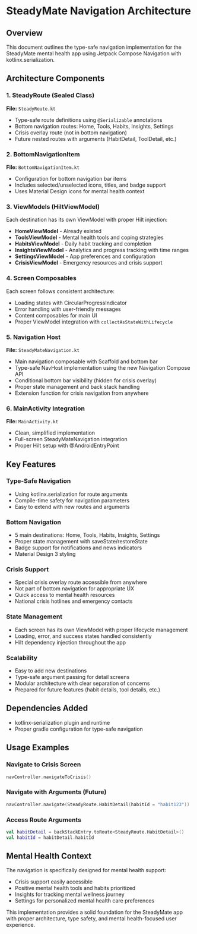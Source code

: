 # SteadyMate Navigation Architecture

## Overview
This document outlines the type-safe navigation implementation for the SteadyMate mental health app using Jetpack Compose Navigation with kotlinx.serialization.

## Architecture Components

### 1. SteadyRoute (Sealed Class)
**File:** `SteadyRoute.kt`
- Type-safe route definitions using `@Serializable` annotations
- Bottom navigation routes: Home, Tools, Habits, Insights, Settings
- Crisis overlay route (not in bottom navigation)
- Future nested routes with arguments (HabitDetail, ToolDetail, etc.)

### 2. BottomNavigationItem
**File:** `BottomNavigationItem.kt`
- Configuration for bottom navigation bar items
- Includes selected/unselected icons, titles, and badge support
- Uses Material Design icons for mental health context

### 3. ViewModels (HiltViewModel)
Each destination has its own ViewModel with proper Hilt injection:

- **HomeViewModel** - Already existed
- **ToolsViewModel** - Mental health tools and coping strategies
- **HabitsViewModel** - Daily habit tracking and completion
- **InsightsViewModel** - Analytics and progress tracking with time ranges
- **SettingsViewModel** - App preferences and configuration
- **CrisisViewModel** - Emergency resources and crisis support

### 4. Screen Composables
Each screen follows consistent architecture:
- Loading states with CircularProgressIndicator
- Error handling with user-friendly messages
- Content composables for main UI
- Proper ViewModel integration with `collectAsStateWithLifecycle`

### 5. Navigation Host
**File:** `SteadyMateNavigation.kt`
- Main navigation composable with Scaffold and bottom bar
- Type-safe NavHost implementation using the new Navigation Compose API
- Conditional bottom bar visibility (hidden for crisis overlay)
- Proper state management and back stack handling
- Extension function for crisis navigation from anywhere

### 6. MainActivity Integration
**File:** `MainActivity.kt`
- Clean, simplified implementation
- Full-screen SteadyMateNavigation integration
- Proper Hilt setup with @AndroidEntryPoint

## Key Features

### Type-Safe Navigation
- Using kotlinx.serialization for route arguments
- Compile-time safety for navigation parameters
- Easy to extend with new routes and arguments

### Bottom Navigation
- 5 main destinations: Home, Tools, Habits, Insights, Settings
- Proper state management with saveState/restoreState
- Badge support for notifications and news indicators
- Material Design 3 styling

### Crisis Support
- Special crisis overlay route accessible from anywhere
- Not part of bottom navigation for appropriate UX
- Quick access to mental health resources
- National crisis hotlines and emergency contacts

### State Management
- Each screen has its own ViewModel with proper lifecycle management
- Loading, error, and success states handled consistently
- Hilt dependency injection throughout the app

### Scalability
- Easy to add new destinations
- Type-safe argument passing for detail screens
- Modular architecture with clear separation of concerns
- Prepared for future features (habit details, tool details, etc.)

## Dependencies Added
- kotlinx-serialization plugin and runtime
- Proper gradle configuration for type-safe navigation

## Usage Examples

### Navigate to Crisis Screen
```kotlin
navController.navigateToCrisis()
```

### Navigate with Arguments (Future)
```kotlin
navController.navigate(SteadyRoute.HabitDetail(habitId = "habit123"))
```

### Access Route Arguments
```kotlin
val habitDetail = backStackEntry.toRoute<SteadyRoute.HabitDetail>()
val habitId = habitDetail.habitId
```

## Mental Health Context
The navigation is specifically designed for mental health support:
- Crisis support easily accessible
- Positive mental health tools and habits prioritized
- Insights for tracking mental wellness journey
- Settings for personalized mental health care preferences

This implementation provides a solid foundation for the SteadyMate app with proper architecture, type safety, and mental health-focused user experience.

